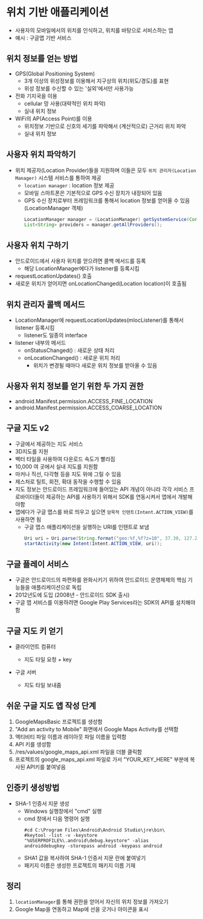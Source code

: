 # 위치 기반 애플리케이션

- 사용자의 모바일에서의 위치를 인식하고, 위치를 바탕으로 서비스하는 앱
- 예시 : 구글맵 기반 서비스

## 위치 정보를 얻는 방법

- GPS(Global Positioning System)
  - 3개 이상의 위성정보를 이용해서 지구상의 위치(위도/경도)를 표현
  - 위성 정보를 수신할 수 있는 '실외'에서만 사용가능
- 전화 기지국을 이용
  - cellular 망 사용(대략적인 위치 파악)
  - 실내 위치 정보
- WiFi의 AP(Access Point)를 이용
  - 위치정보 기반으로 신호의 세기를 파악해서 (계산적으로) 근거리 위치 파악
  - 실내 위치 정보

## 사용자 위치 파악하기

- 위치 제공자(Location Provider)들을 지원하며 이들은 모두 `위치 관리자(Location Manager)` 시스템 서비스를 통하여 제공
  - `location manager` : location 정보 제공
  - 모바일 스마트폰은 기본적으로 GPS 수신 장치가 내장되어 있음
  - GPS 수신 장치로부터 프레임워크를 통해서 location 정보를 얻어올 수 있음(LocationManager 객체)
    ```java
    LocationManager manager = (LocationManager) getSystemService(Context.LOCATION_SERVICE);
    List<String> providers = manager.getAllProviders();
    ```

## 사용자 위치 구하기

- 안드로이드에서 사용자 위치를 얻으려면 콜백 메서드를 등록
  - 해당 LocationManager에다가 listener를 등록시킴
- requestLocationUpdates() 호출
- 새로운 위치가 얻어지면 onLocationChanged(Location location)이 호출됨

## 위치  관리자 콜백 메서드

- LocationManager에 requestLocationUpdates(mlocListener)를 통해서 listener 등록시킴
  - listener도 일종의 interface
- listener 내부의 메서드
  - onStatusChanged() : 새로운 상태 처리
  - onLocationChanged() : 새로운 위치 처리
    - 위치가 변경될 때마다 새로운 위치 정보를 받아올 수 있음

## 사용자 위치 정보를 얻기 위한 두 가지 권한

- android.Manifest.permission.ACCESS_FINE_LOCATION
- android.Manifest.permission.ACCESS_COARSE_LOCATION

## 구글 지도 v2

- 구글에서 제공하는 지도 서비스
- 3D지도를 지원
- 벡터 타일을 사용하여 다운로드 속도가 빨라짐
- 10,000 여 곳에서 실내 지도를 지원함
- 마커나 직선, 다각형 등을 지도 위에 그릴 수 있음
- 제스처로 틸트, 회전, 확대 동작을 수행할 수 있음
- 지도 정보는 안드로이드 프레임워크에 들어있는 API 개념이 아니라 각각 서비스 프로바이더들이 제공하는 API를 사용하기 위해서 SDK를 연동시켜서 앱에서 개발해야함
- 앱에다가 구글 맵스를 바로 띄우고 싶으면 `암묵적 인텐트(Intent.ACTION_VIEW)`를 사용하면 됨
  - 구글 맵스 애플리케이션을 실행하는 URI를 인텐트로 보냄
    ```java
    Uri uri = Uri.parse(String.format("geo:%f,%f?z=10", 37.30, 127.2));
    startActivity(new Intent(Intent.ACTION_VIEW, uri));
    ```

## 구글 플레이 서비스

- 구글은 안드로이드의 파편화를 완화시키기 위하여 안드로이드 운영체제의 핵심 기능들을 애플리케이션으로 독립
- 2012년도에 도입 (2008년 - 안드로이드 SDK 출시)
- 구글 맵 서비스를 이용하려면 Google Play Services라는 SDK의 API를 설치해야 함

## 구글 지도 키 얻기

- 클라이언트 컴퓨터 
  - 지도 타일 요청 + key

- 구글 서버
  - 지도 타일 보내줌

## 쉬운 구글 지도 앱 작성 단계

1. GoogleMapsBasic 프로젝트를 생성함
2. "Add an activity to Mobile" 화면에서 Google Maps Activity를 선택함
3. 액티비티 파일 이름과 레이아웃 파일 이름을 입력함
4. API 키를 생성함
5. /res/values/google_maps_api.xml 파일을 더블 클릭함
6. 프로젝트의 google_maps_api.xml 파일로 가서 "YOUR_KEY_HERE" 부분에 복사된 API키를 붙여넣음

## 인증키 생성방법

- SHA-1 인증서 지문 생성
  - Windows 실행창에서 "cmd" 실행
  - cmd 창에서 다음 명령어 실행
    ```
    #cd C:\Program Files\Android\Android Studio\jre\bin\
    #keytool -list -v -keystore
    "%USERPROFILE%\.android\debug.keystore" -alias
    androiddebugkey -storepass android -keypass android
    ```
  - SHA1 값을 복사하여 SHA-1 인증서 지문 란에 붙여넣기
  - 패키지 이름은 생성한 프로젝트의 패키지 이름 기재

## 정리

1. `locationManager`를 통해 권한을 얻어서 자신의 위치 정보를 가져오기
2. Google Map을 연동하고 Map에 선을 긋거나 아이콘을 표시
